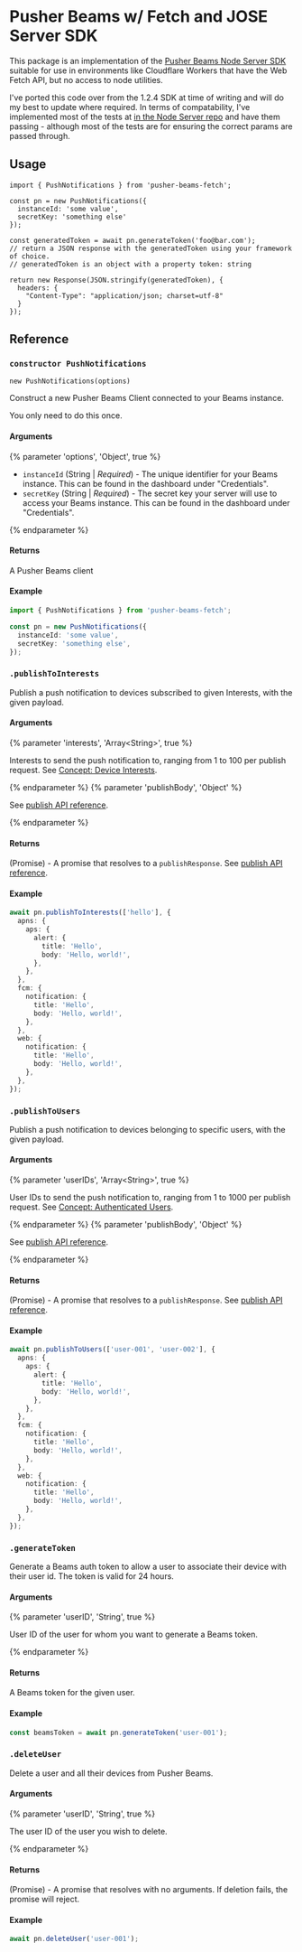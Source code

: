 # Pusher Beams w/ Fetch and JOSE Server SDK

This package is an implementation of the [Pusher Beams Node Server SDK](https://www.npmjs.com/package/@pusher/push-notifications-server) suitable for use in environments like Cloudflare Workers that have the Web Fetch API, but no access to node utilities.

I've ported this code over from the 1.2.4 SDK at time of writing and will do my best to update where required.
In terms of compatability, I've implemented most of the tests at [in the Node Server repo](https://github.com/pusher/push-notifications-node/tree/master/__tests__) and have them passing - although most of the tests are for ensuring the correct params are passed through.

## Usage

```
import { PushNotifications } from 'pusher-beams-fetch';

const pn = new PushNotifications({
  instanceId: 'some value',
  secretKey: 'something else'
});

const generatedToken = await pn.generateToken('foo@bar.com');
// return a JSON response with the generatedToken using your framework of choice.
// generatedToken is an object with a property token: string

return new Response(JSON.stringify(generatedToken), {
  headers: {
    "Content-Type": "application/json; charset=utf-8"
  }
});
```

## Reference

### `constructor PushNotifications`

`new PushNotifications(options)`

Construct a new Pusher Beams Client connected to your Beams instance.

You only need to do this once.

#### Arguments

{% parameter 'options', 'Object', true %}

- `instanceId` (String | _Required_) - The unique identifier for your Beams instance. This can be found in the dashboard under "Credentials".
- `secretKey` (String | _Required_) - The secret key your server will use to access your Beams instance. This can be found in the dashboard under "Credentials".

{% endparameter %}

#### Returns

A Pusher Beams client

#### Example

```typescript
import { PushNotifications } from 'pusher-beams-fetch';

const pn = new PushNotifications({
  instanceId: 'some value',
  secretKey: 'something else',
});
```

### `.publishToInterests`

Publish a push notification to devices subscribed to given Interests, with the given payload.

#### Arguments

{% parameter 'interests', 'Array&lt;String&gt;', true %}

Interests to send the push notification to, ranging from 1 to 100 per publish request. See [Concept: Device Interests](https://pusher.com/docs/beams/concepts/device-interests).

{% endparameter %}
{% parameter 'publishBody', 'Object' %}

See [publish API reference](https://pusher.com/docs/beams/reference/publish-api#request-body).

{% endparameter %}

#### Returns

(Promise) - A promise that resolves to a `publishResponse`. See [publish API reference](https://pusher.com/docs/beams/reference/publish-api#success-response-body).

#### Example

```typescript
await pn.publishToInterests(['hello'], {
  apns: {
    aps: {
      alert: {
        title: 'Hello',
        body: 'Hello, world!',
      },
    },
  },
  fcm: {
    notification: {
      title: 'Hello',
      body: 'Hello, world!',
    },
  },
  web: {
    notification: {
      title: 'Hello',
      body: 'Hello, world!',
    },
  },
});
```

### `.publishToUsers`

Publish a push notification to devices belonging to specific users, with the given payload.

#### Arguments

{% parameter 'userIDs', 'Array&lt;String&gt;', true %}

User IDs to send the push notification to, ranging from 1 to 1000 per publish request. See [Concept: Authenticated Users](https://pusher.com/docs/beams/concepts/authenticated-users).

{% endparameter %}
{% parameter 'publishBody', 'Object' %}

See [publish API reference](https://pusher.com/docs/beams/reference/publish-api#request-body).

{% endparameter %}

#### Returns

(Promise) - A promise that resolves to a `publishResponse`. See [publish API reference](https://pusher.com/docs/beams/reference/publish-api#success-response-body).

#### Example

```typescript
await pn.publishToUsers(['user-001', 'user-002'], {
  apns: {
    aps: {
      alert: {
        title: 'Hello',
        body: 'Hello, world!',
      },
    },
  },
  fcm: {
    notification: {
      title: 'Hello',
      body: 'Hello, world!',
    },
  },
  web: {
    notification: {
      title: 'Hello',
      body: 'Hello, world!',
    },
  },
});
```

### `.generateToken`

Generate a Beams auth token to allow a user to associate their device with their user id. The token is valid for 24 hours.

#### Arguments

{% parameter 'userID', 'String', true %}

User ID of the user for whom you want to generate a Beams token.

{% endparameter %}

#### Returns

A Beams token for the given user.

#### Example

```typescript
const beamsToken = await pn.generateToken('user-001');
```

### `.deleteUser`

Delete a user and all their devices from Pusher Beams.

#### Arguments

{% parameter 'userID', 'String', true %}

The user ID of the user you wish to delete.

{% endparameter %}

#### Returns

(Promise) - A promise that resolves with no arguments. If deletion fails, the promise will reject.

#### Example

```typescript
await pn.deleteUser('user-001');
```
